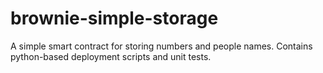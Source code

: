 # brownie-simple-storage
A simple smart contract for storing numbers and people names. Contains python-based deployment scripts and unit tests.
